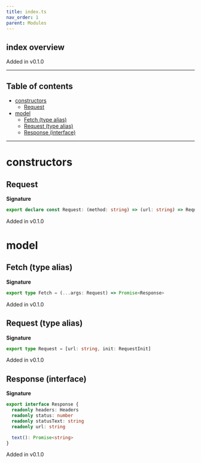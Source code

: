 ```yaml
---
title: index.ts
nav_order: 1
parent: Modules
---
```


## index overview

Added in v0.1.0

---

<h2 class="text-delta">Table of contents</h2>

- [constructors](#constructors)
  - [Request](#request)
- [model](#model)
  - [Fetch (type alias)](#fetch-type-alias)
  - [Request (type alias)](#request-type-alias)
  - [Response (interface)](#response-interface)

---

# constructors

## Request

**Signature**

```ts
export declare const Request: (method: string) => (url: string) => Request
```

Added in v0.1.0

# model

## Fetch (type alias)

**Signature**

```ts
export type Fetch = (...args: Request) => Promise<Response>
```

Added in v0.1.0

## Request (type alias)

**Signature**

```ts
export type Request = [url: string, init: RequestInit]
```

Added in v0.1.0

## Response (interface)

**Signature**

```ts
export interface Response {
  readonly headers: Headers
  readonly status: number
  readonly statusText: string
  readonly url: string

  text(): Promise<string>
}
```

Added in v0.1.0
